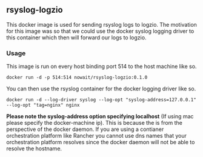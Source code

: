 ## rsyslog-logzio

This docker image is used for sending rsyslog logs to logzio.  The motivation for this image was so that we could use the docker syslog logging driver to this container which then will forward our logs to logzio.

### Usage

This image is run on every host binding port 514 to the host machine like so.

```
docker run -d -p 514:514 nowait/rsyslog-logzio:0.1.0
```

You can then use the rsyslog container for the docker logging driver like so.

```
docker run -d --log-driver syslog --log-opt "syslog-address=127.0.0.1" --log-opt "tag=nginx" nginx
```

**Please note the syslog-address option specifying localhost** (If using mac please specify the docker-machine ip).  This is because the is from the perspective of the docker daemon.  If you are using a contianer orchestration platform like Rancher you cannot use dns names that your orchestration platform resolves since the docker daemon will not be able to resolve the hostname.
